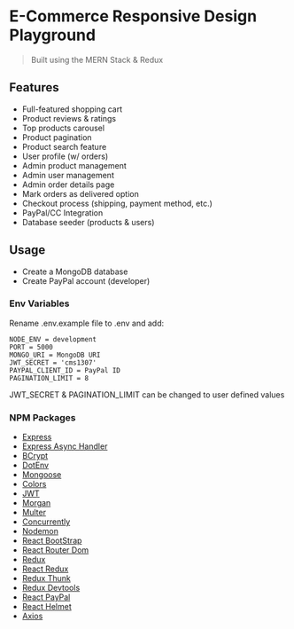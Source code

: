 # E-Commerce Responsive Design Playground
> Built using the MERN Stack & Redux

## Features
- Full-featured shopping cart
- Product reviews & ratings
- Top products carousel
- Product pagination
- Product search feature
- User profile (w/ orders)
- Admin product management
- Admin user management
- Admin order details page
- Mark orders as delivered option
- Checkout process (shipping, payment method, etc.)
- PayPal/CC Integration
- Database seeder (products & users)

## Usage
- Create a MongoDB database
- Create PayPal account (developer)

### Env Variables
Rename .env.example file to .env and add:
```
NODE_ENV = development
PORT = 5000
MONGO_URI = MongoDB URI
JWT_SECRET = 'cms1307'
PAYPAL_CLIENT_ID = PayPal ID
PAGINATION_LIMIT = 8
```
JWT_SECRET & PAGINATION_LIMIT can be changed to user defined values

### NPM Packages
- [Express](https://www.npmjs.com/package/express)
- [Express Async Handler](https://www.npmjs.com/package/express-async-handler)
- [BCrypt](https://www.npmjs.com/package/bcryptjs)
- [DotEnv](https://www.npmjs.com/package/dotenv)
- [Mongoose](https://www.npmjs.com/package/mongoose)
- [Colors](https://www.npmjs.com/package/colors)
- [JWT](https://www.npmjs.com/package/jsonwebtoken)
- [Morgan](https://www.npmjs.com/package/morgan)
- [Multer](https://www.npmjs.com/package/multer)
- [Concurrently](https://www.npmjs.com/package/concurrently)
- [Nodemon](https://www.npmjs.com/package/nodemon)
- [React BootStrap](https://www.npmjs.com/package/react-bootstrap)
- [React Router Dom](https://www.npmjs.com/package/react-router-dom)
- [Redux](https://www.npmjs.com/package/redux)
- [React Redux](https://www.npmjs.com/package/react-redux)
- [Redux Thunk](https://www.npmjs.com/package/redux-thunk)
- [Redux Devtools](https://www.npmjs.com/package/redux-devtools-extension)
- [React PayPal](https://www.npmjs.com/package/react-paypal-button-v2)
- [React Helmet](https://www.npmjs.com/package/react-helmet)
- [Axios](https://www.npmjs.com/package/axios)